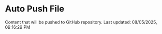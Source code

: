 # Auto Push File

Content that will be pushed to GitHub repository.
Last updated: 08/05/2025, 09:16:29 PM